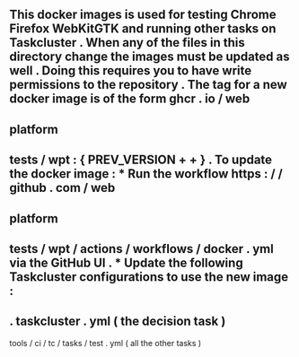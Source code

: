 This
docker
images
is
used
for
testing
Chrome
Firefox
WebKitGTK
and
running
other
tasks
on
Taskcluster
.
When
any
of
the
files
in
this
directory
change
the
images
must
be
updated
as
well
.
Doing
this
requires
you
to
have
write
permissions
to
the
repository
.
The
tag
for
a
new
docker
image
is
of
the
form
ghcr
.
io
/
web
-
platform
-
tests
/
wpt
:
{
PREV_VERSION
+
+
}
.
To
update
the
docker
image
:
*
Run
the
workflow
https
:
/
/
github
.
com
/
web
-
platform
-
tests
/
wpt
/
actions
/
workflows
/
docker
.
yml
via
the
GitHub
UI
.
*
Update
the
following
Taskcluster
configurations
to
use
the
new
image
:
-
.
taskcluster
.
yml
(
the
decision
task
)
-
tools
/
ci
/
tc
/
tasks
/
test
.
yml
(
all
the
other
tasks
)
